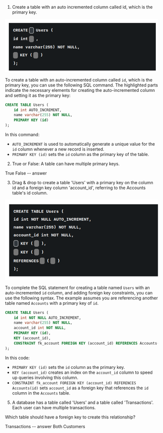 

1. Create a table with an auto incremented column called id, which is the primary key.

![alt text](image-1.png)

To create a table with an auto-incremented column called `id`, which is the primary key, you can use the following SQL command. The highlighted parts indicate the necessary elements for creating the auto-incremented column and setting it as the primary key:

```sql
CREATE TABLE Users (
    id int AUTO_INCREMENT,
    name varchar(255) NOT NULL,
    PRIMARY KEY (id)
);
```

In this command:
- `AUTO_INCREMENT` is used to automatically generate a unique value for the `id` column whenever a new record is inserted.
- `PRIMARY KEY (id)` sets the `id` column as the primary key of the table.

2. True or False: A table can have multiple primary keys.

True
False -- answer


3. Drag & drop to create a table 'Users' with a primary key on the column id and a foreign key column 'account_id', referring to the Accounts table's id column.

![alt text](image-2.png)

To complete the SQL statement for creating a table named `Users` with an auto-incremented `id` column, and adding foreign key constraints, you can use the following syntax. The example assumes you are referencing another table named `Accounts` with a primary key of `id`.

```sql
CREATE TABLE Users (
    id int NOT NULL AUTO_INCREMENT,
    name varchar(255) NOT NULL,
    account_id int NOT NULL,
    PRIMARY KEY (id),
    KEY (account_id),
    CONSTRAINT fk_account FOREIGN KEY (account_id) REFERENCES Accounts(id)
);
```

In this code:
- `PRIMARY KEY (id)` sets the `id` column as the primary key.
- `KEY (account_id)` creates an index on the `account_id` column to speed up queries involving this column.
- `CONSTRAINT fk_account FOREIGN KEY (account_id) REFERENCES Accounts(id)` sets `account_id` as a foreign key that references the `id` column in the `Accounts` table.


5. A database has a table called 'Users' and a table called 'Transactions'. Each user can have multiple transactions. 

Which table should have a foreign key to create this relationship?

Transactions -- answer
Both
Customers